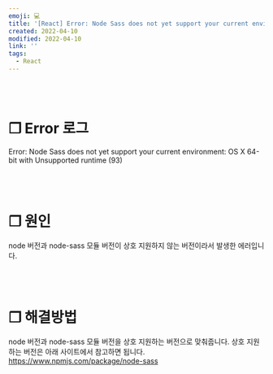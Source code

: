 ```yaml
---
emoji: 💻
title: '[React] Error: Node Sass does not yet support your current environment'
created: 2022-04-10
modified: 2022-04-10
link: ''
tags:
  - React
---
```

<br></br>





# **❐ Error 로그**
Error: Node Sass does not yet support your current environment: OS X 64-bit with Unsupported runtime (93)
<br></br><br></br>



# **❐ 원인**
node 버전과 node-sass 모듈 버전이 상호 지원하지 않는 버전이라서 발생한 에러입니다.
<br></br><br></br>



# **❐ 해결방법**
node 버전과 node-sass 모듈 버전을 상호 지원하는 버전으로 맞춰줍니다.
상호 지원하는 버전은 아래 사이트에서 참고하면 됩니다.
https://www.npmjs.com/package/node-sass
<br></br><br></br>

